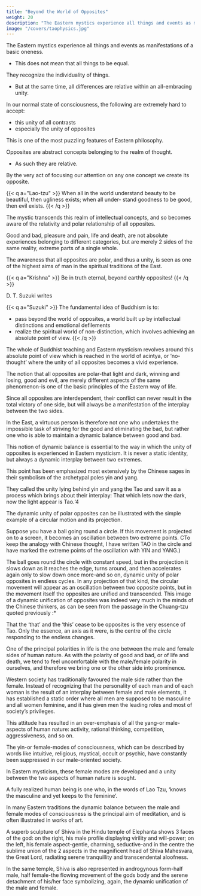 ```yaml
---
title: "Beyond the World of Opposites"
weight: 20
description: "The Eastern mystics experience all things and events as manifestations of a basic oneness"
image: "/covers/taophysics.jpg"
---
```



The Eastern mystics experience all things and events as manifestations of a basic oneness.
- This does not mean that all things to be equal.

They recognize the individuality of things.
- But at the same time, all differences are relative within an all-embracing unity.

In our normal state of consciousness, the following are extremely hard to accept:
- this unity of all contrasts
- especially the unity of opposites

This is one of the most puzzling features of Eastern philosophy.

<!-- It is, however, an insight which lies at the very root of the
Eastern world view. -->

Opposites are abstract concepts belonging to the realm of thought.
- As such they are relative.

By the very act of focusing our attention on any one concept we create its opposite. 

{{< q a="Lao-tzu" >}}
When all in the world understand beauty to be beautiful, then ugliness exists; when all under-
stand goodness to be good, then evil exists.
{{< /q >}}

The mystic transcends this realm of intellectual concepts, and so becomes aware of the relativity and polar relationship of all opposites.

Good and bad, pleasure and pain, life and death, are not absolute experiences belonging to different categories, but are merely 2 sides of the same reality, extreme parts of a single whole.

The awareness that all opposites are polar, and thus a unity, is seen as one of the highest aims of man in the spiritual traditions of the East.

{{< q a="Krishna" >}}
Be in truth eternal, beyond earthly opposites!
{{< /q >}}

<!-- he same advice is given to
the followers of Buddhism. Thus  -->

D. T. Suzuki writes

{{< q a="Suzuki" >}}
The fundamental idea of Buddhism is to:
- pass beyond the world of opposites, a world built up by intellectual distinctions and emotional defilements
- realize the spiritual world of non-distinction, which involves achieving an absolute point of view.
{{< /q >}}


The whole of Buddhist teaching and Eastern mysticism revolves around this absolute point of view which is reached in the world of acintya, or ‘no-thought’ where the unity of all opposites becomes a vivid experience.

<!-- In the words of a Zen poem,
At dusk the cock announces dawn;
At midnight, the bright sun.3 -->

The notion that all opposites are polar-that light and dark, winning and losing, good and evil, are merely different aspects of the same phenomenon-is one of the basic principles of the Eastern way of life. 

Since all opposites are interdependent, their conflict can never result in the total victory of one side, but will always be a manifestation of the interplay between the two sides.

In the East, a virtuous person is therefore not one who undertakes the impossible task of striving for the good and eliminating the bad, but rather one who is able to maintain a dynamic balance between good and bad. 

This notion of dynamic balance is essential to the way in which the unity of opposites is experienced in Eastern mysticism. It is never a static identity, but always a dynamic interplay between two extremes. 

This point has been emphasized most extensively by the Chinese sages in their symbolism of the
archetypal poles yin and yang. 

They called the unity lying behind yin and yang the Tao and saw it as a process which
brings about their interplay: That which lets now the dark,
now the light appear is Tao.‘4

The dynamic unity of polar opposites can be illustrated with the simple example of a circular motion and its projection.

Suppose you have a ball going round a circle. If this movement is projected on to a screen, it becomes an oscillation between two extreme points. CTo keep the analogy with Chinese thought, I have written TAO in the circle and have marked the extreme points of the oscillation with YIN and YANG.) 

The ball goes round the circle with constant speed, but in the projection it slows down as it reaches the edge, turns around, and then accelerates again only to slow down once more-and so on, dynamic unity of polar opposites in endless cycles. In any projection of that kind, the circular movement will appear as an oscillation between two opposite points, but in the movement itself the opposites are unified and transcended. This image of a dynamic unification of opposites was indeed very much in the minds of the Chinese thinkers, as can be seen from the passage in the Chuang-tzu quoted previously :*

That the ‘that’ and the ‘this’ cease to be opposites is the very essence of Tao. Only the essence, an axis as it were, is the centre of the circle responding to the endless changes.

One of the principal polarities in life is the one between the male and female sides of human nature. As with the polarity of good and bad, or of life and death, we tend to feel uncomfortable with the male/female polarity in ourselves, and therefore we bring one or the other side into prominence.

Western society has traditionally favoured the male side rather than the female. Instead of recognizing that the personality of each man and of each woman is the result of an interplay between female and male elements, it has established a static order where all men are supposed to be masculine and all women feminine, and it has given men the leading roles and most of society’s privileges. 

This attitude has resulted in an over-emphasis of all the yang-or male-aspects of human nature: activity, rational thinking, competition, aggressiveness, and so on. 

The yin-or female-modes of consciousness, which can be described by words like intuitive, religious,
mystical, occult or psychic, have constantly been suppressed
in our male-oriented society.

In Eastern mysticism, these female modes are developed and a unity between the two aspects of human nature is sought.

A fully realized human being is one who, in the words of Lao Tzu, ‘knows the masculine and yet keeps to the feminine’. 

In many Eastern traditions the dynamic balance between the male and female modes of consciousness is the principal aim of meditation, and is often illustrated in works of art. 

A superb sculpture of Shiva in the Hindu temple of Elephanta shows 3 faces of the god: on the right, his male profile displaying virility and will-power; on the left, his female aspect-gentle,
charming, seductive-and in the centre the sublime union of the 2 aspects in the magnificent head of Shiva Mahesvara, the Great Lord, radiating serene tranquillity and transcendental aloofness. 

In the same temple, Shiva is also represented in androgynous form-half male, half female-the flowing movement of the gods body and the serene detachment of his/her face symbolizing, again, the dynamic unification of the male and female.

